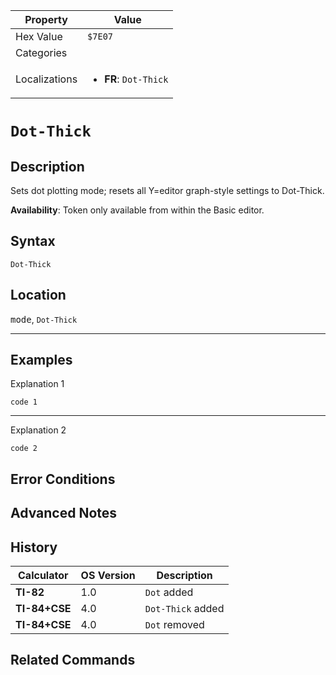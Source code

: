 | Property      | Value |
|---------------|-------|
| Hex Value     | `$7E07`|
| Categories    | <ul></ul> |
| Localizations | <ul><li><b>FR</b>: `Dot-Thick`</li></ul> |

# `Dot-Thick`

## Description
Sets dot plotting mode; resets all Y=editor graph-style settings to Dot-Thick.


<b>Availability</b>: Token only available from within the Basic editor.

## Syntax
`Dot-Thick`

## Location
<kbd>mode</kbd>, `Dot-Thick`
<hr>

## Examples

Explanation 1
```ti-basic
code 1
```
---
Explanation 2
```ti-basic
code 2
```

## Error Conditions


## Advanced Notes


## History
| Calculator | OS Version | Description |
|------------|------------|-------------|
| <b>TI-82</b> | 1.0 | `Dot` added
| <b>TI-84+CSE</b> | 4.0 | `Dot-Thick` added
| <b>TI-84+CSE</b> | 4.0 | `Dot` removed

## Related Commands

    